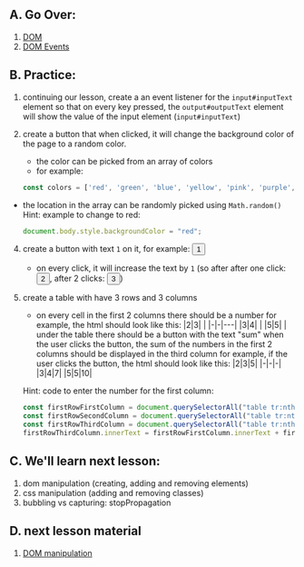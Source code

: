## A. Go Over:

1. [DOM](https://www.youtube.com/watch?v=KShnPYN-voI)
2. [DOM Events](https://www.youtube.com/watch?v=XF1_MlZ5l6M)


## B. Practice:
1. continuing our lesson, create a an event listener for the `input#inputText` element so that on every key pressed, the `output#outputText` element will show the value of the input element (`input#inputText`)

2. create a button that when clicked, it will change the background color of the page to a random color.
   * the color can be picked from an array of colors
   * for example: 
    ```js
    const colors = ['red', 'green', 'blue', 'yellow', 'pink', 'purple', 'orange', 'black', 'white']`
    ```
  * the location in the array can be randomly picked using `Math.random()`
   Hint: example to change to red:
    ```js
    document.body.style.backgroundColor = "red";
    ```

4. create a button with text `1` on it,
   for example: <button>1</button>
   * on every click, it will increase the text by `1` (so after after one click: <button>2</button>, after 2 clicks: <button>3</button>) 
   
5. create a table with have 3 rows and 3 columns
   * on every cell in the first 2 columns there should be a number
   for example, the html should look like this:
      |2|3|   |
      |-|-|---|
      |3|4|   |
      |5|5|   |
    under the table there should be a button with the text "sum"
    when the user clicks the button, the sum of the numbers in the first 2 columns should be displayed in the third column
    for example, if the user clicks the button, the html should look like this:
      |2|3|5|
      |-|-|-|
      |3|4|7|
      |5|5|10|
      
    Hint: code to enter the number for the first column:
    ```js
    const firstRowFirstColumn = document.querySelectorAll("table tr:nth-child(1) td:nth-child(1)");
    const firstRowSecondColumn = document.querySelectorAll("table tr:nth-child(2) td:nth-child(1)");
    const firstRowThirdColumn = document.querySelectorAll("table tr:nth-child(3) td:nth-child(1)");
    firstRowThirdColumn.innerText = firstRowFirstColumn.innerText + firstRowSecondColumn.innerText;
    ```


## C. We'll learn next lesson:
1. dom manipulation (creating, adding and removing elements)
2. css manipulation (adding and removing classes)
3. bubbling vs capturing: stopPropagation
## D. next lesson material

1. [DOM manipulation](https://www.youtube.com/watch?v=y17RuWkWdn8)
